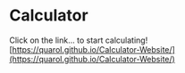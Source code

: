 # Calculator
Click on the link... to start calculating!  
[https://quarol.github.io/Calculator-Website/](https://quarol.github.io/Calculator-Website/)
